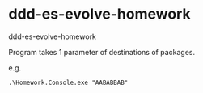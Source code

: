 # ddd-es-evolve-homework
ddd-es-evolve-homework

Program takes 1 parameter of destinations of packages.

e.g.
```
.\Homework.Console.exe "AABABBAB"
```
